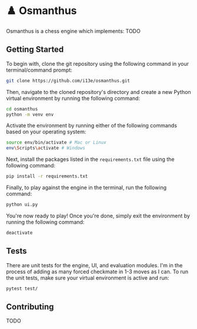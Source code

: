 # :chess_pawn: Osmanthus
Osmanthus is a chess engine which implements:
TODO

## Getting Started

To begin with, clone the git repository using the following command in your terminal/command prompt:

```sh
git clone https://github.com/i13e/osmanthus.git
```

Then, navigate to the cloned repository's directory and create a new Python virtual environment by running the following command:

```sh
cd osmanthus
python -m venv env
```

Activate the environment by running either of the following commands based on your operating system:

```sh 
source env/bin/activate # Mac or Linux
env\Scripts\activate # Windows
```

Next, install the packages listed in the `requirements.txt` file using the following command:

```sh
pip install -r requirements.txt
```
Finally, to play against the engine in the terminal, run the following command:


```sh
python ui.py
```
You're now ready to play! Once you're done, simply exit the environment by running the following command:

```sh
deactivate
```

## Tests
There are unit tests for the engine, UI, and evaluation modules. I'm in the process of adding as many forced 
checkmate in 1-3 moves as I can. To run the unit tests, make sure your virtual environment is active and run:
```sh
pytest test/
```

## Contributing
TODO

<!-- 谢谢，李桂花。我愛你 -->
